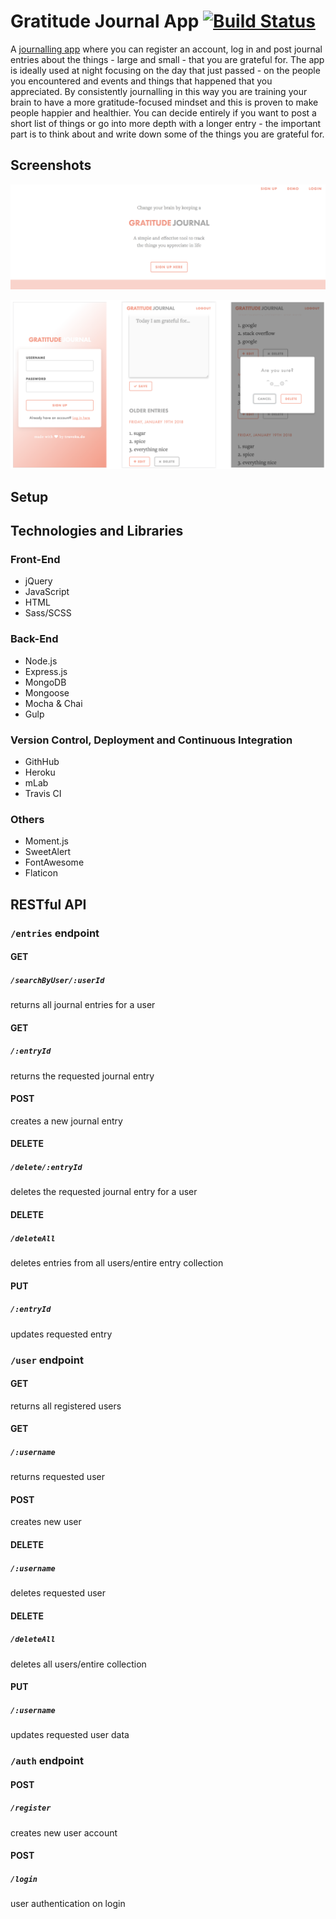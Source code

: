 # Gratitude Journal App  [![Build Status](https://travis-ci.com/trinehaave/journal.svg?token=yshy74d3joMp2QqQ6xyC&branch=master)](https://travis-ci.com/trinehaave/journal)

A [journalling app](https://dry-basin-51330.herokuapp.com/landing.html) where you can register an account, log in and post journal entries about the things - large and small - that you are grateful for.  The app is ideally used at night focusing on the day that just passed - on the people you encountered and  events and things that happened that you appreciated. By consistently journalling in this way you are training your brain to have a more gratitude-focused mindset  and this is proven to make people happier and healthier.  You can decide entirely if you want to post a short list of things or go into more depth with a longer entry - the important part is to think about and write down some of the things you are grateful for.

## Screenshots
![landing page screenshot](./public/image/landing-page.png)


![journal screenshot](./public/image/screenshot.png)

## Setup


## Technologies and Libraries
### Front-End

* jQuery
* JavaScript
* HTML
* Sass/SCSS

### Back-End

* Node.js
* Express.js
* MongoDB
* Mongoose
* Mocha & Chai
* Gulp

### Version Control, Deployment and Continuous Integration

* GithHub
* Heroku
* mLab
* Travis CI

### Others

* Moment.js
* SweetAlert
* FontAwesome
* Flaticon



## RESTful API


### `/entries`  endpoint

#### GET
##### `/searchByUser/:userId`
returns all journal entries for a user

#### GET
##### `/:entryId`
returns the requested journal entry

#### POST
creates a new journal entry

#### DELETE
##### `/delete/:entryId`
deletes the requested journal entry for a user

#### DELETE
##### `/deleteAll`
deletes entries from all users/entire entry collection

#### PUT
##### `/:entryId`
updates requested entry



### `/user`  endpoint

#### GET
returns all registered users

#### GET
##### `/:username`
returns requested user

#### POST
creates new user

#### DELETE
##### `/:username`
deletes requested user

#### DELETE
##### `/deleteAll`
deletes all users/entire collection

#### PUT
##### `/:username`
updates requested user data



### `/auth`  endpoint

#### POST
##### `/register`
creates new user account

#### POST
##### `/login`
user authentication on login
